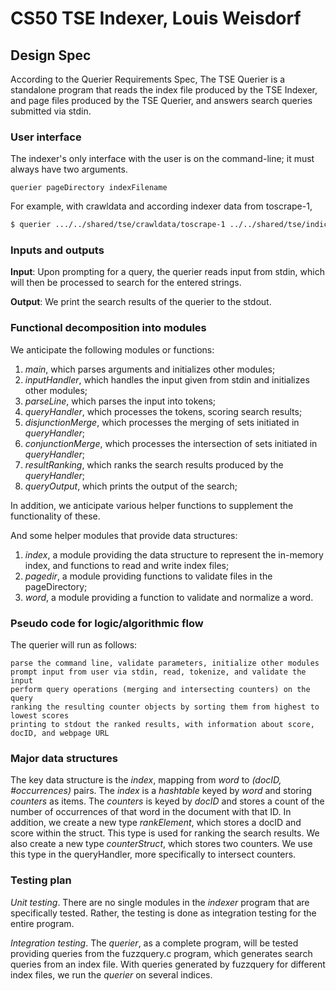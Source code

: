 # CS50 TSE Indexer, Louis Weisdorf
## Design Spec

According to the Querier Requirements Spec, The TSE Querier is a standalone program that reads the index file produced by the TSE Indexer, and page files produced by the TSE Querier, and answers search queries submitted via stdin.

### User interface

The indexer's only interface with the user is on the command-line; it must always have two arguments.

```
querier pageDirectory indexFilename
```

For example, with crawldata and according indexer data from toscrape-1,

``` bash
$ querier .../../shared/tse/crawldata/toscrape-1 ../../shared/tse/indices/toscrape-1.ndx
```

### Inputs and outputs

**Input**: Upon prompting for a query, the querier reads input from stdin, which will then be processed to search for the entered strings.

**Output**: We print the search results of the querier to the stdout.

### Functional decomposition into modules

We anticipate the following modules or functions:

 1. *main*, which parses arguments and initializes other modules;
 2. *inputHandler*, which handles the input given from stdin and initializes other modules;
 3. *parseLine*, which parses the input into tokens;
 4. *queryHandler*, which processes the tokens, scoring search results;
 5. *disjunctionMerge*, which processes the merging of sets initiated in *queryHandler*;
 5. *conjunctionMerge*, which processes the intersection of sets initiated in *queryHandler*;
 6. *resultRanking*, which ranks the search results produced by the *queryHandler*;
 7. *queryOutput*, which prints the output of the search;

In addition, we anticipate various helper functions to supplement the functionality of these. 

And some helper modules that provide data structures:

 1. *index*, a module providing the data structure to represent the in-memory index, and functions to read and write index files;
 2. *pagedir*, a module providing functions to validate files in the pageDirectory;
 4. *word*, a module providing a function to validate and normalize a word.

### Pseudo code for logic/algorithmic flow

The querier will run as follows:

    parse the command line, validate parameters, initialize other modules
    prompt input from user via stdin, read, tokenize, and validate the input
    perform query operations (merging and intersecting counters) on the query
    ranking the resulting counter objects by sorting them from highest to lowest scores
    printing to stdout the ranked results, with information about score, docID, and webpage URL


### Major data structures

The key data structure is the *index*, mapping from *word* to *(docID, #occurrences)* pairs.
The *index* is a *hashtable* keyed by *word* and storing *counters* as items.
The *counters* is keyed by *docID* and stores a count of the number of occurrences of that word in the document with that ID. 
In addition, we create a new type *rankElement*, which stores a docID and score within the struct. This type is used for ranking the search results. 
We also create a new type *counterStruct*, which stores two counters. We use this type in the queryHandler, more specifically to intersect counters. 

### Testing plan

*Unit testing*.  There are no single modules in the *indexer* program that are specifically tested. Rather, the testing is done as integration testing for the entire program. 

*Integration testing*.  The *querier*, as a complete program, will be tested providing queries from the fuzzquery.c program, which generates search queries from an index file. With queries generated by fuzzquery for different index files, we run the *querier* on several indices. 